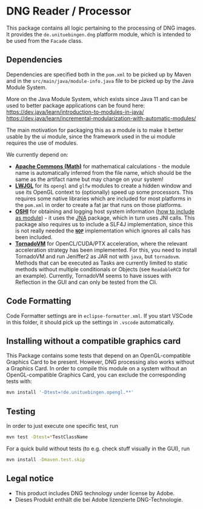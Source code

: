 # DNG Reader / Processor

This package contains all logic pertaining to the processing of DNG images. 
It provides the `de.unituebingen.dng` platform module, which is intended to be used from the
`Facade` class.

## Dependencies

Dependencies are specified both in the `pom.xml` to be picked up by Maven and in the `src/main/java/module-info.java` file to be picked up by the Java Module System. 

More on the Java Module System, which exists since Java 11 and can be used to better package applications
can be found here:
https://dev.java/learn/introduction-to-modules-in-java/
https://dev.java/learn/incremental-modularization-with-automatic-modules/

The main motivation for packaging this as a module is to make it better usable by the ui module,
since the framework used in the ui module requires the use of modules.

We currently depend on:

- [**Apache Commons (Math)**](https://commons.apache.org/proper/commons-math/index.html) for mathematical calculations - the module name is automatically inferred from the file name, which should be the same as the artifact name but may change on your system!
- [**LWJGL**](https://www.lwjgl.org/) for its `opengl` and `glfw` modules to create a hidden window and use its OpenGL context to (optionally) speed up some processors. This requires some native libraries which are included for most platforms in the `pom.xml` in order to create a fat jar that runs on those platforms.
- [**OSHI**](https://github.com/oshi/oshi) for obtaining and logging host system information ([how to include as module](https://github.com/oshi/oshi/blob/master/src/site/markdown/FAQ.md)) - it uses the [JNA](https://github.com/java-native-access/jna) package, which in turn uses JNI calls. This package also requires us to include a SLF4J implementation, since this is not really needed the [**`NOP`**](https://mvnrepository.com/artifact/org.slf4j/slf4j-nop/2.0.6) implementation which ignores all calls has been included.
- [**TornadoVM**](https://tornadovm.readthedocs.io/en/latest/installation.html) for OpenCL/CUDA/PTX acceleration, where the relevant acceleration strategy has been implemented. For this, you need to install TornadoVM and run Jeniffer2 as JAR not with `java`, but `tornadovm`. Methods that can be executed as Tasks are currently limited to static methods without multiple conditionals or Objects (see `ReadableRCD` for an example). Currently, TornadoVM seems to have issues with Reflection in the GUI and can only be tested from the Cli.

## Code Formatting

Code Formatter settings are in `eclipse-formatter.xml`. If you start VSCode in this folder, it should pick up the settings in `.vscode` automatically.

## Installing without a compatible graphics card

This Package contains some tests that depend on an OpenGL-compatible Graphics Card to be present.
However, DNG processing also works without a Graphics Card. In order to compile this module on 
a system without an OpenGL-compatible Graphics Card, you can exclude the corresponding tests 
with:
```sh
mvn install '-Dtest=!de.unituebingen.opengl.**'
```

## Testing

In order to just execute one specific test, run
```sh
mvn test -Dtest=*TestClassName
```

For a quick build without tests (to e.g. check stuff visually in the GUI), run
```sh
mvn install -Dmaven.test.skip
```

## Legal notice

* This product includes DNG technology under license by Adobe.
* Dieses Produkt enthält die bei Adobe lizenzierte DNG-Technologie.
